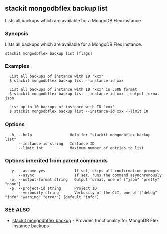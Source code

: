 ## stackit mongodbflex backup list

Lists all backups which are available for a MongoDB Flex instance

### Synopsis

Lists all backups which are available for a MongoDB Flex instance.

```
stackit mongodbflex backup list [flags]
```

### Examples

```
  List all backups of instance with ID "xxx"
  $ stackit mongodbflex backup list --instance-id xxx

  List all backups of instance with ID "xxx" in JSON format
  $ stackit mongodbflex backup list --instance-id xxx --output-format json

  List up to 10 backups of instance with ID "xxx"
  $ stackit mongodbflex backup list --instance-id xxx --limit 10
```

### Options

```
  -h, --help                 Help for "stackit mongodbflex backup list"
      --instance-id string   Instance ID
      --limit int            Maximum number of entries to list
```

### Options inherited from parent commands

```
  -y, --assume-yes             If set, skips all confirmation prompts
      --async                  If set, runs the command asynchronously
  -o, --output-format string   Output format, one of ["json" "pretty" "none"]
  -p, --project-id string      Project ID
      --verbosity string       Verbosity of the CLI, one of ["debug" "info" "warning" "error"] (default "info")
```

### SEE ALSO

* [stackit mongodbflex backup](./stackit_mongodbflex_backup.md)	 - Provides functionality for MongoDB Flex instance backups


